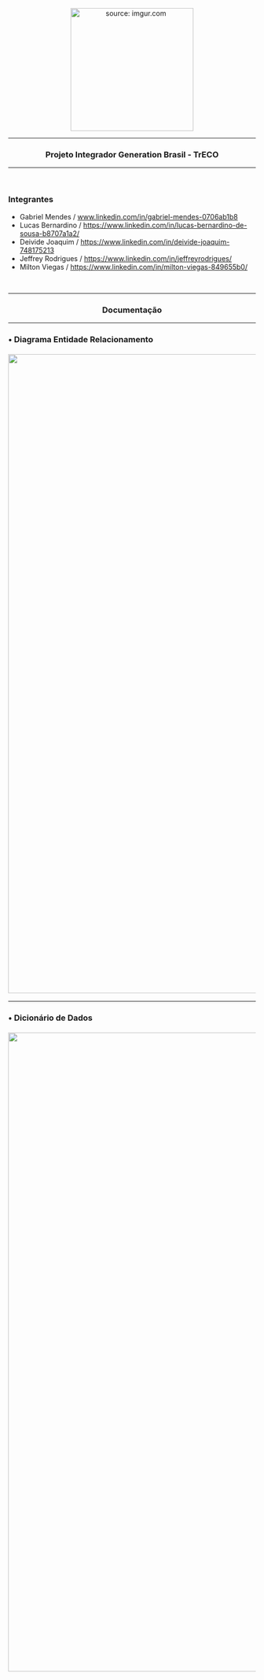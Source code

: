 <div align = "center">
  <img width="250px" src="https://i.imgur.com/LEVUP0p.png" title="source: imgur.com"/>
  <hr>
  <h3>
  <p>Projeto Integrador Generation Brasil - TrECO</p>
  </div>

<hr>
<br>

### Integrantes

- Gabriel Mendes /  www.linkedin.com/in/gabriel-mendes-0706ab1b8
- Lucas Bernardino /  https://www.linkedin.com/in/lucas-bernardino-de-sousa-b8707a1a2/
- Deivide Joaquim /  https://www.linkedin.com/in/deivide-joaquim-748175213
- Jeffrey Rodrigues / https://www.linkedin.com/in/jeffreyrodrigues/
- Milton Viegas / https://www.linkedin.com/in/milton-viegas-849655b0/

<br>

<div align = "center">
  <hr>
  <h3>Documentação</div>
  <hr>
<div align = "left">
  <p><h3> • Diagrama Entidade Relacionamento
  <br><br>
  <img width="1300px" src="https://i.imgur.com/CuYFAjA.jpg"/>
  <hr>
  <p><h3> • Dicionário de Dados
  <br><br>
  <img width="1300px" src="https://i.imgur.com/d1al2wD.jpg"/>
</div>
